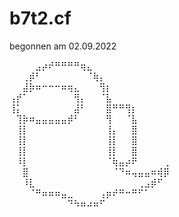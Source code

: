 # b7t2.cf
begonnen am 02.09.2022

⠀⠀⠀⠀⣠⡴⠞⠛⠛⠛⠛⢶⣄⠀⠀⠀⠀⠀⠀⠀⠀⠀⠀⠀⠀
⠀⠀⢀⡾⠃⠀⠀⠀⠀⠀⠀⠀⠈⢷⡄⠀⠀⠀⠀⠀⠀⠀⠀⠀⠀
⠀⠀⣼⡷⠶⠒⠒⠒⠶⢶⣄⠀⠀⠀⢻⡆⠀⠀⠀⠀⠀⠀⠀⠀⠀
⢠⡞⠁⠀⠀⠀⠀⠀⠀⠀⢻⡄⠀⠀⠈⣧⠀⠀⠀⠀⠀⠀⠀⠀⠀
⢸⡅⠀⠀⠀⠀⠀⠀⠀⠀⣼⠃⠀⠀⠀⣿⠛⠛⢻⡆⠀⠀⠀⠀⠀
⠀⢹⡷⠶⣤⣤⣤⣤⣤⡾⠃⠀⠀⠀⠀⢻⠀⠀⠈⣧⠀⠀⠀⠀⠀
⠀⢸⡇⠀⠀⠀⠀⠀⠀⠀⠀⠀⠀⠀⠀⢸⡄⠀⠀⣿⠀⠀⠀⠀⠀
⠀⢸⡇⠀⠀⠀⠀⠀⠀⠀⠀⠀⠀⠀⠀⢸⡇⠀⠀⣿⠀⠀⠀⠀⠀
⠀⢸⡇⠀⠀⠀⠀⠀⠀⠀⠀⠀⠀⠀⠀⢸⡇⠀⠀⣿⠀⠀⠀⠀⠀
⠀⠸⡇⠀⠀⠀⠀⠀⠀⠀⠀⠀⠀⠀⠀⠈⢷⣤⡴⠟⠀⠀⠀⠀⢀
⠀⠀⣿⠀⠀⠀⠀⠀⠀⠀⠀⠀⠀⠀⠀⠀⠈⠙⠶⢤⣤⣤⠶⢾⡿
⠀⠀⠸⣇⠀⠀⠀⠀⠀⠀⠀⠀⠀⠀⠀⠀⠀⠀⠀⠀⢀⣠⡾⠋⠀
⠀⠀⠀⠈⠛⠶⠶⠶⣤⣀⠀⠀⠀⠀⢠⡶⠞⠛⠒⠛⠋⠁⠀⠀⠀
⠀⠀⠀⠀⠀⠀⠀⠀⠀⠙⠳⠶⠴⠶⠋⠀⠀⠀⠀⠀⠀⠀⠀⠀⠀
